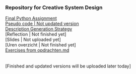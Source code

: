 <h3>Repository for Creative System Design</h3>

[Final Python Assignment](/python_basics/irregularBeatGenerator/irregular_beat_generator.py)<br>
[Pseudo code | Not updated version](/python_basics/irregularBeatGenerator/pseudo_code.pdf)<br>
[Description Generation Strategy](/python_basics/irregularBeatGenerator/strategy_pros_cons.pdf)<br>
[Reflection | Not finished yet]<br>
[Slides | Not uploaded yet]<br>
[Uren overzicht | Not finished yet]<br>
[Exercises from opdrachten.md](/python_basics/exercises)<br>
<br><br>
[Finished and updated versions will be uploaded later today]

<!-- Description Generation Strategy path:
(Irregular Beat Generator)
/python_basics/irregularBeatGenerator/strategy_pros_cons.pdf

Exercises from opdrachten.md and handouts path:
/python_basics/exercises/ -->

